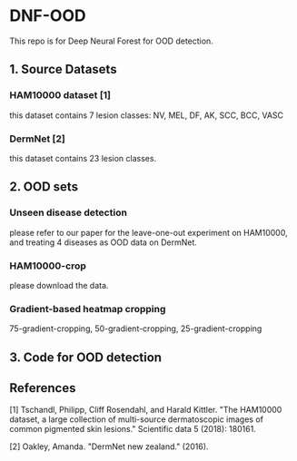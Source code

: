 # DNF-OOD

This repo is for Deep Neural Forest for OOD detection.

## 1. Source Datasets
### HAM10000 dataset [1]
this dataset contains 7 lesion classes: NV, MEL, DF, AK, SCC, BCC, VASC
### DermNet [2]
this dataset contains 23 lesion classes.
## 2. OOD sets
### Unseen disease detection
please refer to our paper for the leave-one-out experiment on HAM10000, and treating 4 diseases as OOD data on DermNet.
### HAM10000-crop
please download the data.
### Gradient-based heatmap cropping
75-gradient-cropping, 50-gradient-cropping, 25-gradient-cropping

## 3. Code for OOD detection




## References
[1] Tschandl, Philipp, Cliff Rosendahl, and Harald Kittler. "The HAM10000 dataset, a large collection of multi-source dermatoscopic images of common pigmented skin lesions." Scientific data 5 (2018): 180161.

[2] Oakley, Amanda. "DermNet new zealand." (2016).
